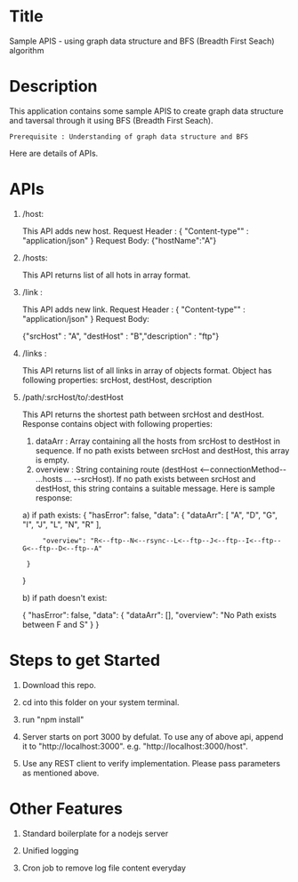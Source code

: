 Title
========================================================================================
Sample APIS - using graph data structure and BFS (Breadth First Seach) algorithm

Description
========================================================================================
This application contains some sample APIS to create graph data structure and taversal through it using BFS (Breadth First Seach).

	Prerequisite : Understanding of graph data structure and BFS


Here are details of APIs.

APIs
========================================================================================
1) /host:

	This API adds new host.
	Request Header : 
	{
		"Content-type"" : "application/json"
	}
	Request Body:
	{"hostName":"A"}
	
2) /hosts:

	This API returns list of all hots in array format.

3) /link :

	This API adds new link.
	Request Header : 
	{
		"Content-type"" : "application/json"
	}
	Request Body:
	
	{"srcHost" : "A", "destHost" : "B","description" : "ftp"}

4) /links :

	This API returns list of all links in array of objects format. Object has following properties: srcHost, destHost, description

5) /path/:srcHost/to/:destHost
	

	This API returns the shortest path between srcHost and destHost. Response contains object with following properties:
	1) dataArr : Array containing all the hosts from srcHost to destHost in sequence. If no path exists between srcHost and destHost, this array is empty.
	2) overview : String containing route (destHost <--connectionMethod-- ...hosts ... --srcHost). If no path exists between srcHost and destHost, this string contains a suitable message.
	Here is sample response:
	
	a) if path exists:
	{
		"hasError": false,
		"data": {
			"dataArr": [
				"A",
				"D",
				"G",
				"I",
				"J",
				"L",
				"N",
				"R"
			],
	
			"overview": "R<--ftp--N<--rsync--L<--ftp--J<--ftp--I<--ftp--G<--ftp--D<--ftp--A"
	
		}
	}
	
	b) if path doesn't exist:
	
	{
		"hasError": false,
		"data": {
			"dataArr": [],
			"overview": "No Path exists between F and S"
		}
	}
	
Steps to get Started 
========================================================================================
1) Download this repo.

2) cd into this folder on your system terminal.

3) run "npm install"

4) Server starts on port 3000 by defulat. To use any of above api, append it to "http://localhost:3000".  e.g. "http://localhost:3000/host".
 
5) Use any REST client to verify implementation. Please pass parameters as mentioned above.




Other Features
========================================================================================

1) Standard boilerplate for a nodejs server

2) Unified logging 

3) Cron job to remove log file content everyday

